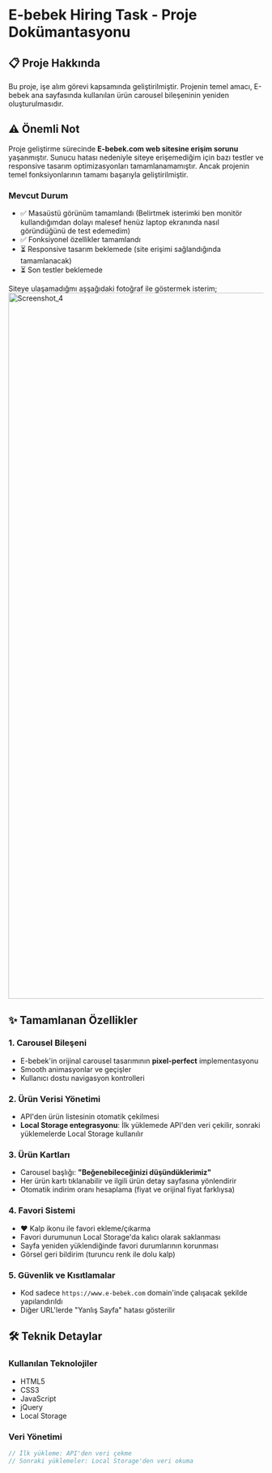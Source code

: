 # E-bebek Hiring Task - Proje Dokümantasyonu

## 📋 Proje Hakkında

Bu proje, işe alım görevi kapsamında geliştirilmiştir. Projenin temel amacı, E-bebek ana sayfasında kullanılan ürün carousel bileşeninin yeniden oluşturulmasıdır.

## ⚠️ Önemli Not

Proje geliştirme sürecinde **E-bebek.com web sitesine erişim sorunu** yaşanmıştır. Sunucu hatası nedeniyle siteye erişemediğim için bazı testler ve responsive tasarım optimizasyonları tamamlanamamıştır. Ancak projenin temel fonksiyonlarının tamamı başarıyla geliştirilmiştir.

### Mevcut Durum
- ✅ Masaüstü görünüm tamamlandı (Belirtmek isterimki ben monitör kullandığımdan dolayı malesef henüz laptop ekranında nasıl göründüğünü de test edemedim)
- ✅ Fonksiyonel özellikler tamamlandı
- ⏳ Responsive tasarım beklemede (site erişimi sağlandığında tamamlanacak)
- ⏳ Son testler beklemede

Siteye ulaşamadığmı aşşağıdaki fotoğraf ile göstermek isterim;
<img width="1865" height="1394" alt="Screenshot_4" src="https://github.com/user-attachments/assets/ef59e496-5f26-42ec-8150-e7e20b75d955" />

## ✨ Tamamlanan Özellikler

### 1. Carousel Bileşeni
- E-bebek'in orijinal carousel tasarımının **pixel-perfect** implementasyonu
- Smooth animasyonlar ve geçişler
- Kullanıcı dostu navigasyon kontrolleri

### 2. Ürün Verisi Yönetimi
- API'den ürün listesinin otomatik çekilmesi
- **Local Storage entegrasyonu**: İlk yüklemede API'den veri çekilir, sonraki yüklemelerde Local Storage kullanılır

### 3. Ürün Kartları
- Carousel başlığı: **"Beğenebileceğinizi düşündüklerimiz"**
- Her ürün kartı tıklanabilir ve ilgili ürün detay sayfasına yönlendirir
- Otomatik indirim oranı hesaplama (fiyat ve orijinal fiyat farklıysa)

### 4. Favori Sistemi
- ❤️ Kalp ikonu ile favori ekleme/çıkarma
- Favori durumunun Local Storage'da kalıcı olarak saklanması
- Sayfa yeniden yüklendiğinde favori durumlarının korunması
- Görsel geri bildirim (turuncu renk ile dolu kalp)

### 5. Güvenlik ve Kısıtlamalar
- Kod sadece `https://www.e-bebek.com` domain'inde çalışacak şekilde yapılandırıldı
- Diğer URL'lerde "Yanlış Sayfa" hatası gösterilir

## 🛠️ Teknik Detaylar

### Kullanılan Teknolojiler
- HTML5
- CSS3
- JavaScript
- jQuery
- Local Storage

### Veri Yönetimi
```javascript
// İlk yükleme: API'den veri çekme
// Sonraki yüklemeler: Local Storage'den veri okuma
